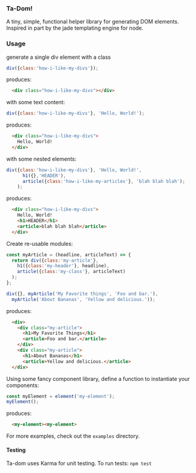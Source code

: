 ### Ta-Dom! ###
A tiny, simple, functional helper library for generating DOM elements. Inspired in part by the jade templating engine for node.

### Usage ###

generate a single div element with a class
```javascript
div({class:'how-i-like-my-divs'});
```
produces:
```html
  <div class="how-i-like-my-divs"></div>
```

with some text content:
```javascript
div({class:'how-i-like-my-divs'}, 'Hello, World!');
```
produces:
```html
  <div class="how-i-like-my-divs">
    Hello, World!
  </div>
```
with some nested elements:
```javascript
div({class:'how-i-like-my-divs'}, 'Hello, World!',
      h1({},'HEADER'),
      article({class:'how-i-like-my-articles'}, 'blah blah blah');
    );
```
produces:
```html
  <div class="how-i-like-my-divs">
    Hello, World!
    <h1>HEADER</h1>
    <article>blah blah blah</article>
  </div>
```

Create re-usable modules:
```javascript
const myArticle = (headline, articleText) => {
  return div({class:'my-article'},
    h1({class:'my-header'}, headline),
    article({class:'my-class'}, articleText)
  );
};

div({}, myArticle('My Favorite things', 'Foo and bar.'),
  myArticle('About Bananas', 'Yellow and delicious.'));
```
produces:
```html
  <div>
    <div class="my-article">
      <h1>My Favorite Things</h1>
      <article>Foo and bar.</article>
    </div>
    <div class="my-article">
      <h1>About Bananas</h1>
      <article>Yellow and delicious.</article>
  </div>
```

Using some fancy component library, define a function to instantiate your components:
```javascript
const myElement = element('my-element');
myElement();
```
produces:
```html
  <my-element><my-element>
```

For more examples, check out the `examples` directory.

#### Testing ####
Ta-dom uses Karma for unit testing. To run tests:
`npm test`
